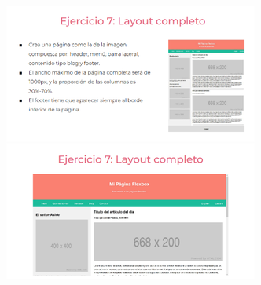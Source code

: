 ![](https://github.com/Dcarolinamorenoc/practicaModeladoEnCaja/blob/ejercicio_7/storage/img/ejercicio7.png)
![](https://github.com/Dcarolinamorenoc/practicaModeladoEnCaja/blob/ejercicio_7/storage/img/eejercicio7.png)

